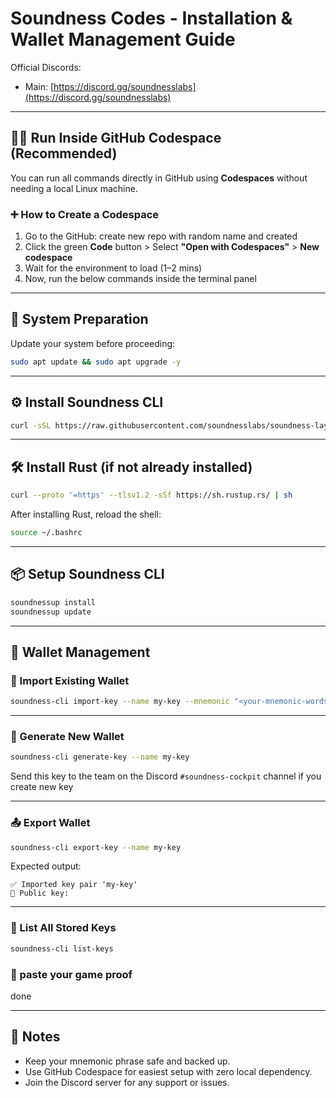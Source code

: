 # Soundness Codes - Installation & Wallet Management Guide

Official Discords:
- Main: [https://discord.gg/soundnesslabs](https://discord.gg/soundnesslabs)

---

## 🧑‍💻 Run Inside GitHub Codespace (Recommended)

You can run all commands directly in GitHub using **Codespaces** without needing a local Linux machine.

### ➕ How to Create a Codespace

1. Go to the GitHub: create new repo with random name and created
2. Click the green **Code** button > Select **"Open with Codespaces"** > **New codespace**
3. Wait for the environment to load (1–2 mins)
4. Now, run the below commands inside the terminal panel

---

## 🔧 System Preparation

Update your system before proceeding:

```bash
sudo apt update && sudo apt upgrade -y
```

---

## ⚙️ Install Soundness CLI

```bash
curl -sSL https://raw.githubusercontent.com/soundnesslabs/soundness-layer/main/soundnessup/install | bash
```

---

## 🛠 Install Rust (if not already installed)

```bash
curl --proto '=https' --tlsv1.2 -sSf https://sh.rustup.rs/ | sh
```

After installing Rust, reload the shell:

```bash
source ~/.bashrc
```

---

## 📦 Setup Soundness CLI

```bash
soundnessup install
soundnessup update
```

---

## 🔐 Wallet Management

### 🔁 Import Existing Wallet

```bash
soundness-cli import-key --name my-key --mnemonic "<your-mnemonic-words>"
```

---

### 🧠 Generate New Wallet

```bash
soundness-cli generate-key --name my-key
```

Send this key to the team on the Discord `#soundness-cockpit` channel if you create new key 

---

### 📤 Export Wallet

```bash
soundness-cli export-key --name my-key
```

Expected output:

```
✅ Imported key pair 'my-key'
🔑 Public key:
```

---

### 📜 List All Stored Keys

```bash
soundness-cli list-keys
```

### 📜 paste your game proof 
done

---

## 📌 Notes

- Keep your mnemonic phrase safe and backed up.
- Use GitHub Codespace for easiest setup with zero local dependency.
- Join the Discord server for any support or issues.
